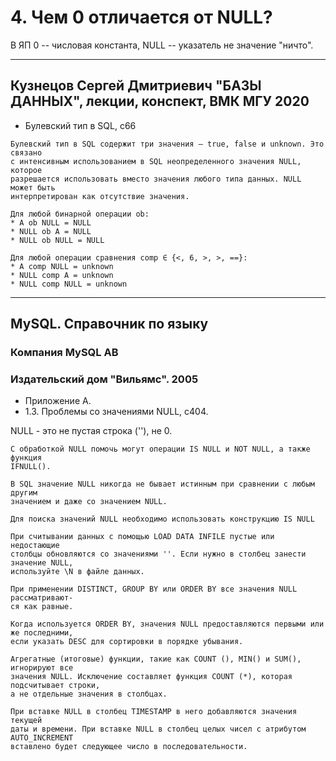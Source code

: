 # 4. Чем 0 отличается от NULL?

В ЯП 0 -- числовая константа, NULL -- указатель не значение "ничто".

-------------------------------

##    Кузнецов Сергей Дмитриевич "БАЗЫ ДАННЫХ", лекции, конспект, ВМК МГУ 2020

*    Булевский тип в SQL, c66

```
Булевский тип в SQL содержит три значения – true, false и unknown. Это связано
с интенсивным использованием в SQL неопределенного значения NULL, которое
разрешается использовать вместо значения любого типа данных. NULL может быть
интерпретирован как отсутствие значения.

Для любой бинарной операции ob:
* A ob NULL = NULL
* NULL ob A = NULL
* NULL ob NULL = NULL

Для любой операции сравнения comp ∈ {<, 6, >, >, ==}:
* A comp NULL = unknown
* NULL comp A = unknown
* NULL comp NULL = unknown
```
----------------------------------------------------------------------------------

##    MySQL. Справочник по языку
###    Компания MySQL AB
###    Издательский дом "Вильямс". 2005

*    Приложение А. 
*    1.3. Проблемы со значениями NULL, с404.

NULL - это не пустая строка (''), не 0.
```
С обработкой NULL помочь могут операции IS NULL и NOT NULL, а также функция
IFNULL().

В SQL значение NULL никогда не бывает истинным при сравнении с любым другим
значением и даже со значением NULL.

Для поиска значений NULL необходимо использовать конструкцию IS NULL

При считывании данных с помощью LOAD DATA INFILE пустые или недостающие
столбцы обновляются со значениями ''. Если нужно в столбец занести значение NULL,
используйте \N в файле данных.

При применении DISTINCT, GROUP BY или ORDER BY все значения NULL рассматривают-
ся как равные.

Когда используется ORDER BY, значения NULL предоставляются первыми или же последними, 
если указать DESC для сортировки в порядке убывания.

Агрегатные (итоговые) функции, такие как COUNT (), MIN() и SUM(), игнорируют все
значения NULL. Исключение составляет функция COUNT (*), которая подсчитывает строки,
а не отдельные значения в столбцах.

При вставке NULL в столбец TIMESTAMP в него добавляются значения текущей
даты и времени. При вставке NULL в столбец целых чисел с атрибутом AUTO_INCREMENT
вставлено будет следующее число в последовательности.
```
